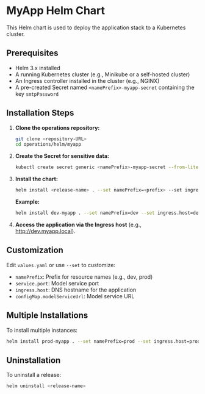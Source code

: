 # MyApp Helm Chart

This Helm chart is used to deploy the application stack to a Kubernetes cluster.

## Prerequisites

- Helm 3.x installed
- A running Kubernetes cluster (e.g., Minikube or a self-hosted cluster)
- An Ingress controller installed in the cluster (e.g., NGINX)
- A pre-created Secret named `<namePrefix>-myapp-secret` containing the key `smtpPassword`

## Installation Steps

1. **Clone the operations repository:**
   ```sh
   git clone <repository-URL>
   cd operations/helm/myapp
   ```

2. **Create the Secret for sensitive data:**
   ```sh
   kubectl create secret generic <namePrefix>-myapp-secret --from-literal=smtpPassword=<your-SMTP-password>
   ```

3. **Install the chart:**
   ```sh
   helm install <release-name> . --set namePrefix=<prefix> --set ingress.host=<your-hostname>
   ```
   **Example:**
   ```sh
   helm install dev-myapp . --set namePrefix=dev --set ingress.host=dev.myapp.local
   ```

4. **Access the application via the Ingress host** (e.g., http://dev.myapp.local).

## Customization

Edit `values.yaml` or use `--set` to customize:

- `namePrefix`: Prefix for resource names (e.g., dev, prod)
- `service.port`: Model service port
- `ingress.host`: DNS hostname for the application
- `configMap.modelServiceUrl`: Model service URL

## Multiple Installations

To install multiple instances:
```sh
helm install prod-myapp . --set namePrefix=prod --set ingress.host=prod.myapp.local --set service.port=8081
```

## Uninstallation

To uninstall a release:
```sh
helm uninstall <release-name>
``` 